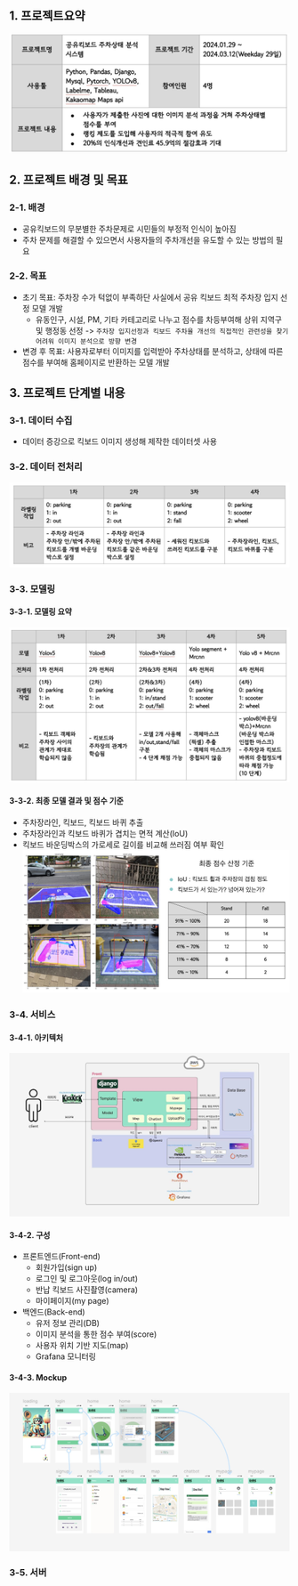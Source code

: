 ## 1. 프로젝트요약

![프로젝트 요약](./assets/kickkick_abs.jpeg)

## 2. 프로젝트 배경 및 목표 
### 2-1. 배경
- 공유킥보드의 무분별한 주차문제로 시민들의 부정적 인식이 높아짐
- 주차 문제를 해결할 수 있으면서 사용자들의 주차개선을 유도할 수 있는 방법의 필요

### 2-2. 목표
- 초기 목표: 주차장 수가 턱없이 부족하단 사실에서 공유 킥보드 최적 주차장 입지 선정 모델 개발
    - 유동인구, 시설, PM, 기타 카테고리로 나누고 점수를 차등부여해 상위 지역구 및 행정동 선정 -> `주차장 입지선정과 킥보드 주차율 개선의 직접적인 관련성을 찾기 어려워 이미지 분석으로 방향 변경` 
- 변경 후 목표: 사용자로부터 이미지를 입력받아 주차상태를 분석하고, 상태에 따른 점수를 부여해 홈페이지로 반환하는 모델 개발

## 3. 프로젝트 단계별 내용
### 3-1. 데이터 수집 
- 데이터 증강으로 킥보드 이미지 생성해 제작한 데이터셋 사용  
### 3-2. 데이터 전처리
![preprocessing](./assets/kickkick_preprocess.jpeg)

### 3-3. 모델링
#### 3-3-1. 모델링 요약
![modeling](./assets/modeling.jpeg)

#### 3-3-2. 최종 모델 결과 및 점수 기준
- 주차장라인, 킥보드, 킥보드 바퀴 추출
- 주차장라인과 킥보드 바퀴가 겹치는 면적 계산(IoU)
- 킥보드 바운딩박스의 가로세로 길이를 비교해 쓰러짐 여부 확인
![modelresult](./assets/modelresult.jpeg)

### 3-4. 서비스
#### 3-4-1. 아키텍처
![service](./assets/service.jpeg)

#### 3-4-2. 구성
- 프론트엔드(Front-end)
    - 회원가입(sign up)
    - 로그인 및 로그아웃(log in/out)
    - 반납 킥보드 사진촬영(camera)
    - 마이페이지(my page)
- 백엔드(Back-end)
    - 유저 정보 관리(DB)
    - 이미지 분석을 통한 점수 부여(score)
    - 사용자 위치 기반 지도(map)
    - Grafana 모니터링
#### 3-4-3. Mockup
![mockup](./assets/mockup.jpeg)

### 3-5. 서버
